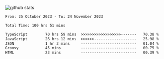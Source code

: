
![github stats](https://github-readme-stats.vercel.app/api?username=realmahd1&show_icons=true&theme=codeSTACKr&hide_rank=true&count_private=true)

<!--START_SECTION:waka-->

```txt
From: 25 October 2023 - To: 24 November 2023

Total Time: 100 hrs 51 mins

TypeScript        70 hrs 59 mins  >>>>>>>>>>>>>>>>>>-------   70.38 %
JavaScript        26 hrs 12 mins  >>>>>>-------------------   25.98 %
JSON              1 hr 3 mins     -------------------------   01.04 %
Groovy            45 mins         -------------------------   00.75 %
HTML              23 mins         -------------------------   00.39 %
```

<!--END_SECTION:waka-->
